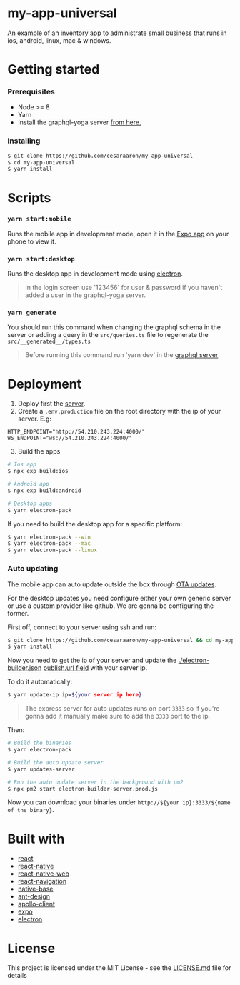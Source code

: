 # my-app-universal
An example of an inventory app to administrate small business that runs in ios, android, linux, mac & windows.

# Getting started
### Prerequisites
- Node >= 8
- Yarn
- Install the graphql-yoga server [from here.][1]


### Installing

```sh
$ git clone https://github.com/cesaraaron/my-app-universal
$ cd my-app-universal
$ yarn install
```

# Scripts
### `yarn start:mobile`
Runs the mobile app in development mode, open it in the [Expo app](https://expo.io) on your phone to view it.

### `yarn start:desktop`
Runs the desktop app in development mode using [electron](https://electronjs.org/).

> In the login screen use '123456' for user & password if you haven't added a user in the graphql-yoga server.

### `yarn generate`
You should run this command when changing the graphql schema in the server or adding a query in the `src/queries.ts` file to regenerate the `src/__generated__/types.ts`

> Before running this command run 'yarn dev' in the [graphql server][1]


# Deployment
1. Deploy first the [server][1].
2. Create a `.env.production` file on the root directory with the ip of your server. E.g:

```
HTTP_ENDPOINT="http://54.210.243.224:4000/"
WS_ENDPOINT="ws://54.210.243.224:4000/"
```

3. Build the apps

```sh
# Ios app
$ npx exp build:ios

# Android app
$ npx exp build:android

# Desktop apps
$ yarn electron-pack
```

If you need to build the desktop app for a specific platform:
```sh
$ yarn electron-pack --win
$ yarn electron-pack --mac
$ yarn electron-pack --linux
```


### Auto updating
The mobile app can auto update outside the box through [OTA updates](https://docs.expo.io/versions/latest/guides/configuring-ota-updates).

For the desktop updates you need configure either your own generic server or use a custom provider like github. We are gonna be configuring the former.

First off, connect to your server using ssh and run:

```sh
$ git clone https://github.com/cesaraaron/my-app-universal && cd my-app-universal
$ yarn install
```

Now you need to get the ip of your server and update the [./electron-builder.json](./electron-builder.json) [publish.url field](https://www.electron.build/configuration/publish) with your server ip.

To do it automatically:


```sh
$ yarn update-ip ip=${your server ip here}
```

> The express server for auto updates runs on port `3333` so If you're gonna add it manually make sure to add the `3333` port to the ip.

Then:

```sh
# Build the binaries
$ yarn electron-pack

# Build the auto update server
$ yarn updates-server

# Run the auto update server in the background with pm2
$ npx pm2 start electron-builder-server.prod.js

```

Now you can download your binaries under `http://${your ip}:3333/${name of the binary}`.


# Built with
- [react](https://github.com/facebook/react)
- [react-native](https://github.com/facebook/react-native)
- [react-native-web](https://github.com/necolas/react-native-web)
- [react-navigation](https://github.com/react-navigation/react-navigation)
- [native-base](https://github.com/GeekyAnts/NativeBase)
- [ant-design](https://github.com/ant-design/ant-design)
- [apollo-client](https://github.com/apollographql/apollo-client)
- [expo](https://github.com/expo/expo)
- [electron](https://github.com/electron/electron)


# License
This project is licensed under the MIT License - see the [LICENSE.md](./LICENSE.md) file for details


[1]: https://github.com/cesaraaron/my-app-server
